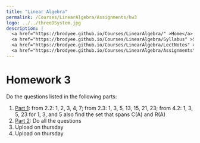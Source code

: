 ```yaml
---
title: "Linear Algebra"
permalink: /Courses/LinearAlgebra/Assignments/hw3
logo: ../../threeDSystem.jpg
description: |
  <a href="https://brodyee.github.io/Courses/LinearAlgebra/" >Home</a> <br />
  <a href="https://brodyee.github.io/Courses/LinearAlgebra/Syllabus" >Syllabus</a> <br />
  <a href="https://brodyee.github.io/Courses/LinearAlgebra/LectNotes" >Lecture Notes</a> <br />
  <a href="https://brodyee.github.io/Courses/LinearAlgebra/Assignments" >Assignments</a>
---
```


# Homework 3

Do the questions listed in the following parts:

1. [Part 1](https://brodyee.github.io/Courses/LinearAlgebra/HWs/hw4p1.pdf): from 2.2: 1, 2, 3, 4, 7; from 2.3: 1, 3, 5, 13, 15, 21, 23; from 4.2: 1, 3, 5, 23 for 1, 3, and 5 also find the set that spans C(A) and R(A)
2. [Part 2](https://brodyee.github.io/Courses/LinearAlgebra/HWs/hw4part2.html): Do all the questions
3. Upload on thursday
4. Upload on thursday
